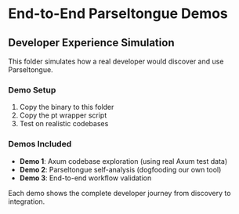 # End-to-End Parseltongue Demos

## Developer Experience Simulation

This folder simulates how a real developer would discover and use Parseltongue.

### Demo Setup
1. Copy the binary to this folder
2. Copy the pt wrapper script
3. Test on realistic codebases

### Demos Included
- **Demo 1**: Axum codebase exploration (using real Axum test data)
- **Demo 2**: Parseltongue self-analysis (dogfooding our own tool)
- **Demo 3**: End-to-end workflow validation

Each demo shows the complete developer journey from discovery to integration.